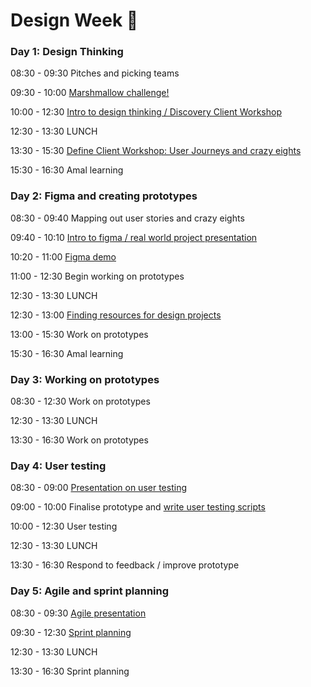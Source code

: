 # Design Week 🎨

### Day 1: Design Thinking

08:30 - 09:30 Pitches and picking teams

09:30 - 10:00 [Marshmallow challenge!](https://www.youtube.com/watch?v=BLWqjWXkTjQ)

10:00 - 12:30 [Intro to design thinking / Discovery Client Workshop](https://docs.google.com/presentation/d/1iX0pksXxyAOZ741gzEg-dr7eUZqXrLlWqiaD5YyBj1I/edit?usp=sharing)

12:30 - 13:30 LUNCH

13:30 - 15:30 [Define Client Workshop: User Journeys and crazy eights](https://docs.google.com/presentation/d/1gDgZv8Nz8vOCAM2scyqhVXIQZUEbFiccE-QqE1-9HK0/edit?usp=sharing)

15:30 - 16:30 Amal learning

### Day 2: Figma and creating prototypes

08:30 - 09:40 Mapping out user stories and crazy eights

09:40 - 10:10 [Intro to figma / real world project presentation](./real-world-demo.md)

10:20 - 11:00 [Figma demo](https://www.figma.com/file/wiaXO6wWjwv4y6y3ygNCZA/Figma-Demo-v3.0?node-id=126%3A1395)

11:00 - 12:30 Begin working on prototypes

12:30 - 13:30 LUNCH

12:30 - 13:00 [Finding resources for design projects](./pdf-resources/design-resources.pdf)

13:00 - 15:30 Work on prototypes

15:30 - 16:30 Amal learning

### Day 3: Working on prototypes

08:30 - 12:30 Work on prototypes

12:30 - 13:30 LUNCH

13:30 - 16:30 Work on prototypes

### Day 4: User testing

08:30 - 09:00 [Presentation on user testing](./pdf-resources/user-testing.pdf)

09:00 - 10:00 Finalise prototype and [write user testing scripts](https://github.com/foundersandcoders/master-reference/blob/master/coursebook/weeks-10-12/user-testing.md#3-test-day-pre-test)

10:00 - 12:30 User testing

12:30 - 13:30 LUNCH

13:30 - 16:30 Respond to feedback / improve prototype

### Day 5: Agile and sprint planning

08:30 - 09:30 [Agile presentation](https://docs.google.com/presentation/d/1W0X8XRzGQQgGhiUb5uR7Kl0yDux-5Qs5rwc32r6oHzY/edit?usp=sharing)

09:30 - 12:30 [Sprint planning](https://www.notion.so/Sprint-planning-Gitflow-0335e9a797e24a75af265166c402d9b6)

12:30 - 13:30 LUNCH

13:30 - 16:30 Sprint planning
